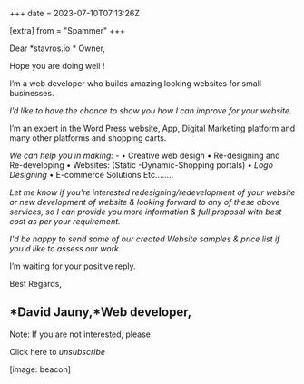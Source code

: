 +++
date = 2023-07-10T07:13:26Z

[extra]
from = "Spammer"
+++

Dear *stavros.io * Owner,

Hope you are doing well !

I’m a web developer who builds amazing looking websites for small
businesses.

*I’d like to have the chance to show you how I can improve for your
website.*

I’m an expert in the Word Press website, App, Digital Marketing platform
and many other platforms and shopping carts.

*We can help you in making: -*
•          Creative web design
•          Re-designing and Re-developing
•          Websites: (Static -Dynamic-Shopping portals)
*•          Logo Designing*
•          E-commerce Solutions
Etc……..

*Let me know if you're interested redesigning/redevelopment of your website
or new development of website &amp; looking forward to any of these above
services, so I can provide you more information &amp; full proposal with best
cost as per your requirement.*

*I'd be happy to send some of our created Website samples &amp; price list if
you'd like to assess our work.*

I’m waiting for your positive reply.

Best Regards,

*David Jauny,*Web developer,
----------------------------------------------------------------
Note: If you are not interested, please

Click here to *unsubscribe*

[image: beacon]
